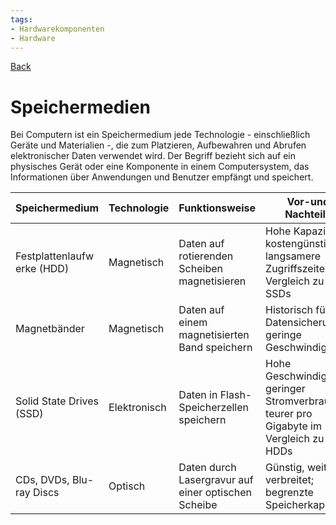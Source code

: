 ```yaml
---
tags:
- Hardwarekomponenten
- Hardware
---
```

[Back](Uebersicht%20der%20Hardwarekomponenten%20Themen.md)
# Speichermedien
Bei Computern ist ein Speichermedium jede Technologie - einschließlich Geräte und Materialien -, die zum Platzieren, Aufbewahren und Abrufen elektronischer Daten verwendet wird. Der Begriff bezieht sich auf ein physisches Gerät oder eine Komponente in einem Computersystem, das Informationen über Anwendungen und Benutzer empfängt und speichert.

| Speichermedium              | Technologie  | Funktionsweise                                      | Vor-und Nachteile                                                                          |
| --------------------------- | ------------ | --------------------------------------------------- | ------------------------------------------------------------------------------------------ |
| Festplattenlaufw erke (HDD) | Magnetisch   | Daten auf rotierenden Scheiben magnetisieren        | Hohe Kapazität, kostengünstig; langsamere Zugriffszeiten im Vergleich zu SSDs              |
| Magnetbänder                | Magnetisch   | Daten auf einem magnetisierten Band speichern       | Historisch für Datensicherung; geringe Geschwindigkeit                                     |
| Solid State Drives (SSD)    | Elektronisch | Daten in Flash- Speicherzellen speichern            | Hohe Geschwindigkeit, geringer Stromverbrauch;<br>teurer pro Gigabyte im Vergleich zu HDDs |
| CDs, DVDs, Blu- ray Discs   | Optisch      | Daten durch Lasergravur auf einer optischen Scheibe | Günstig, weit verbreitet; begrenzte Speicherkapazität                                      |